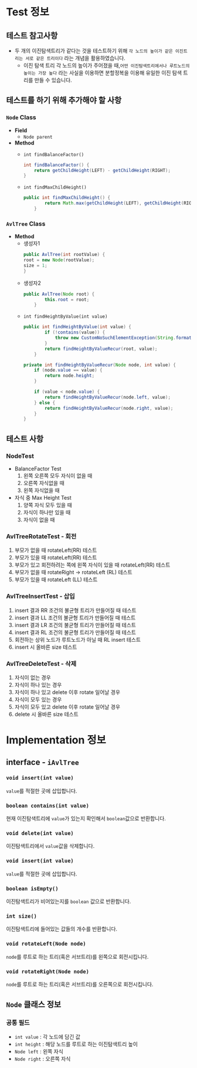 # Test 정보

## 테스트 참고사항
- 두 개의 이진탐색트리가 같다는 것을 테스트하기 위해 
`각 노드의 높이가 같은 이진트리는 서로 같은 트리이다`
라는 개념을 활용하였습니다. 
  - 이진 탐색 트리 각 노드의 높이가 주어졌을 때,`어떤 이진탐색트리에서나 루트노드의 높이는 가장 높다` 라는 사실을 이용하면 분할정복을 이용해 유일한 이진 탐색 트리를 만들 수 있습니다.

## 테스트를 하기 위해 추가해야 할 사항

### `Node` Class

- **Field**
    - `Node parent`
- **Method**
    - `int findBalanceFactor()`
      ```java
      int findBalanceFactor() {
          return getChildHeight(LEFT) - getChildHeight(RIGHT);
      }
      ```

    - `int findMaxChildHeight()`
        ```java
        public int findMaxChildHeight() {
                return Math.max(getChildHeight(LEFT), getChildHeight(RIGHT));
            }
        ```

### `AvlTree` Class

- **Method**
    - 생성자1
        ```java
        public AvlTree(int rootValue) {
        root = new Node(rootValue);
        size = 1;
        }
        ```
    - 생성자2
        ```java
        public AvlTree(Node root) {
                this.root = root;
            }
        ```
    - `int findHeightByValue(int value)`
        ```java
        public int findHeightByValue(int value) {
                if (!contains(value)) {
                    throw new CustomNoSuchElementException(String.format("%d값은 트리에 없습니다.", value));
                }
                return findHeightByValueRecur(root, value);
            }
        
        private int findHeightByValueRecur(Node node, int value) {
            if (node.value == value) {
                return node.height;
            }
        
            if (value < node.value) {
                return findHeightByValueRecur(node.left, value);
            } else {
                return findHeightByValueRecur(node.right, value);
            }
        }
        ```

## 테스트 사항
### NodeTest
- BalanceFactor Test
    1. 왼쪽 오른쪽 모두 자식이 없을 때
    2. 오른쪽 자식없을 때
    3. 왼쪽 자식없을 때
- 자식 중 Max Height Test
    1. 양쪽 자식 모두 있을 때
    2. 자식이 하나만 있을 때
    3. 자식이 없을 때

### AvlTreeRotateTest - 회전
1. 부모가 없을 때 rotateLeft(RR) 테스트
2. 부모가 있을 때 rotateLeft(RR) 테스트
3. 부모가 있고 회전하려는 쪽에 왼쪽 자식이 있을 때 rotateLeft(RR) 테스트
4. 부모가 없을 때 rotateRight -> rotateLeft (RL) 테스트
5. 부모가 있을 때 rotateLeft (LL) 테스트

### AvlTreeInsertTest - 삽입
1. insert 결과 RR 조건의 불균형 트리가 만들어질 때 테스트
2. insert 결과 LL 조건의 불균형 트리가 만들어질 때 테스트
3. insert 결과 LR 조건의 불균형 트리가 만들어질 때 테스트
4. insert 결과 RL 조건의 불균형 트리가 만들어질 때 테스트
5. 회전하는 상위 노드가 루트노드가 아닐 때 RL insert 테스트
6. insert 시 올바른 size 테스트

### AvlTreeDeleteTest - 삭제
1. 자식이 없는 경우 
2. 자식이 하나 있는 경우 
3. 자식이 하나 있고 delete 이후 rotate 일어날 경우
4. 자식이 모두 있는 경우
5. 자식이 모두 있고 delete 이후 rotate 일어날 경우
6. delete 시 올바른 size 테스트



# Implementation 정보

## interface - `iAvlTree`

### `void insert(int value)`

`value`를 적절한 곳에 삽입합니다.

### `boolean contains(int value)`

현재 이진탐색트리에 `value`가 있는지 확인해서 `boolean`값으로 반환합니다.

### `void delete(int value)`

이진탐색트리에서 `value`값을 삭제합니다.

### `void insert(int value)`

`value`를 적절한 곳에 삽입합니다.

### `boolean isEmpty()`

이진탐색트리가 비어있는지를 `boolean` 값으로 반환합니다.

### `int size()`

이진탐색트리에 들어있는 값들의 개수를 반환합니다.

### `void rotateLeft(Node node)`

`node`를 루트로 하는 트리(혹은 서브트리)를 왼쪽으로 회전시킵니다.

### `void rotateRight(Node node)`

`node`를 루트로 하는 트리(혹은 서브트리)를 오른쪽으로 회전시킵니다.

## `Node` 클래스 정보

### 공통 필드

- `int value` : 각 노드에 담긴 값
- `int height` : 해당 노드를 루트로 하는 이진탐색트리 높이
- `Node left` : 왼쪽 자식
- `Node right` : 오른쪽 자식
